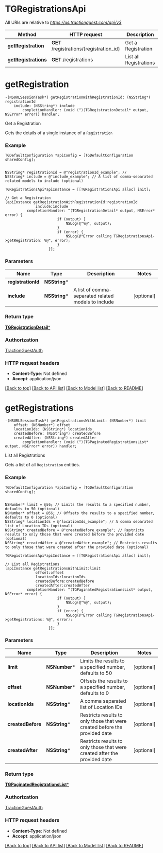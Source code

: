 # TGRegistrationsApi

All URIs are relative to *https://us.tractionguest.com/api/v3*

Method | HTTP request | Description
------------- | ------------- | -------------
[**getRegistration**](TGRegistrationsApi.md#getregistration) | **GET** /registrations/{registration_id} | Get a Registration
[**getRegistrations**](TGRegistrationsApi.md#getregistrations) | **GET** /registrations | List all Registrations


# **getRegistration**
```objc
-(NSURLSessionTask*) getRegistrationWithRegistrationId: (NSString*) registrationId
    include: (NSString*) include
        completionHandler: (void (^)(TGRegistrationDetail* output, NSError* error)) handler;
```

Get a Registration

Gets the details of a single instance of a `Registration`

### Example 
```objc
TGDefaultConfiguration *apiConfig = [TGDefaultConfiguration sharedConfig];


NSString* registrationId = @"registrationId_example"; // 
NSString* include = @"include_example"; // A list of comma-separated related models to include (optional)

TGRegistrationsApi*apiInstance = [[TGRegistrationsApi alloc] init];

// Get a Registration
[apiInstance getRegistrationWithRegistrationId:registrationId
              include:include
          completionHandler: ^(TGRegistrationDetail* output, NSError* error) {
                        if (output) {
                            NSLog(@"%@", output);
                        }
                        if (error) {
                            NSLog(@"Error calling TGRegistrationsApi->getRegistration: %@", error);
                        }
                    }];
```

### Parameters

Name | Type | Description  | Notes
------------- | ------------- | ------------- | -------------
 **registrationId** | **NSString***|  | 
 **include** | **NSString***| A list of comma-separated related models to include | [optional] 

### Return type

[**TGRegistrationDetail***](TGRegistrationDetail.md)

### Authorization

[TractionGuestAuth](../README.md#TractionGuestAuth)

### HTTP request headers

 - **Content-Type**: Not defined
 - **Accept**: application/json

[[Back to top]](#) [[Back to API list]](../README.md#documentation-for-api-endpoints) [[Back to Model list]](../README.md#documentation-for-models) [[Back to README]](../README.md)

# **getRegistrations**
```objc
-(NSURLSessionTask*) getRegistrationsWithLimit: (NSNumber*) limit
    offset: (NSNumber*) offset
    locationIds: (NSString*) locationIds
    createdBefore: (NSString*) createdBefore
    createdAfter: (NSString*) createdAfter
        completionHandler: (void (^)(TGPaginatedRegistrationsList* output, NSError* error)) handler;
```

List all Registrations

Gets a list of all `Registration` entities.

### Example 
```objc
TGDefaultConfiguration *apiConfig = [TGDefaultConfiguration sharedConfig];


NSNumber* limit = @56; // Limits the results to a specified number, defaults to 50 (optional)
NSNumber* offset = @56; // Offsets the results to a specified number, defaults to 0 (optional)
NSString* locationIds = @"locationIds_example"; // A comma separated list of Location IDs (optional)
NSString* createdBefore = @"createdBefore_example"; // Restricts results to only those that were created before the provided date (optional)
NSString* createdAfter = @"createdAfter_example"; // Restricts results to only those that were created after the provided date (optional)

TGRegistrationsApi*apiInstance = [[TGRegistrationsApi alloc] init];

// List all Registrations
[apiInstance getRegistrationsWithLimit:limit
              offset:offset
              locationIds:locationIds
              createdBefore:createdBefore
              createdAfter:createdAfter
          completionHandler: ^(TGPaginatedRegistrationsList* output, NSError* error) {
                        if (output) {
                            NSLog(@"%@", output);
                        }
                        if (error) {
                            NSLog(@"Error calling TGRegistrationsApi->getRegistrations: %@", error);
                        }
                    }];
```

### Parameters

Name | Type | Description  | Notes
------------- | ------------- | ------------- | -------------
 **limit** | **NSNumber***| Limits the results to a specified number, defaults to 50 | [optional] 
 **offset** | **NSNumber***| Offsets the results to a specified number, defaults to 0 | [optional] 
 **locationIds** | **NSString***| A comma separated list of Location IDs | [optional] 
 **createdBefore** | **NSString***| Restricts results to only those that were created before the provided date | [optional] 
 **createdAfter** | **NSString***| Restricts results to only those that were created after the provided date | [optional] 

### Return type

[**TGPaginatedRegistrationsList***](TGPaginatedRegistrationsList.md)

### Authorization

[TractionGuestAuth](../README.md#TractionGuestAuth)

### HTTP request headers

 - **Content-Type**: Not defined
 - **Accept**: application/json

[[Back to top]](#) [[Back to API list]](../README.md#documentation-for-api-endpoints) [[Back to Model list]](../README.md#documentation-for-models) [[Back to README]](../README.md)

